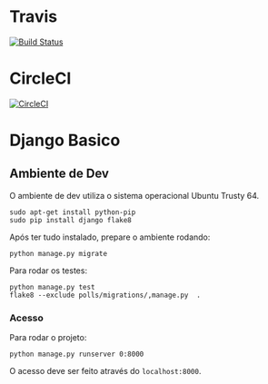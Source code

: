 # Travis

[![Build Status](https://travis-ci.org/leticiadesouza/GCS01.svg?branch=master)](https://travis-ci.org/leticiadesouza/GCS01)

# CircleCI

 [![CircleCI](https://circleci.com/gh/leticiadesouza/GCS01.svg?style=svg)](https://circleci.com/gh/leticiadesouza/GCS01)

# Django Basico

## Ambiente de Dev

O ambiente de dev utiliza o sistema operacional Ubuntu Trusty 64.

```
sudo apt-get install python-pip
sudo pip install django flake8
```

Após ter tudo instalado, prepare o ambiente rodando:

```
python manage.py migrate
```

Para rodar os testes:

```
python manage.py test
flake8 --exclude polls/migrations/,manage.py  .
```

### Acesso

Para rodar o projeto:

```
python manage.py runserver 0:8000
```

O acesso deve ser feito através do `localhost:8000`.
